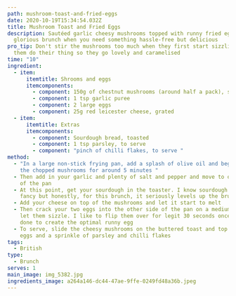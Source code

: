 ```yaml
---
path: mushroom-toast-and-fried-eggs
date: 2020-10-19T15:34:54.032Z
title: Mushroom Toast and Fried Eggs
description: Sautéed garlic cheesy mushrooms topped with runny fried eggs make a
  glorious brunch when you need something hassle-free but delicious
pro_tip: Don't stir the mushrooms too much when they first start sizzling, let
  them do their thing so they go lovely and caramelised
time: "10"
ingredient:
  - item:
      itemtitle: Shrooms and eggs
      itemcomponents:
        - component: 150g of chestnut mushrooms (around half a pack), sliced
        - component: 1 tsp garlic puree
        - component: 2 large eggs
        - component: 25g red leicester cheese, grated
  - item:
      itemtitle: Extras
      itemcomponents:
        - component: Sourdough bread, toasted
        - component: 1 tsp parsley, to serve
        - component: "pinch of chilli flakes, to serve "
method:
  - "In a large non-stick frying pan, add a splash of olive oil and begin frying
    the chopped mushrooms for around 5 minutes "
  - Then add in your garlic and plenty of salt and pepper and move to one side
    of the pan
  - At this point, get your sourdough in the toaster. I know sourdough is a bit
    fancy but honestly, for this brunch, it seriously levels up the brunch game
  - Add your cheese on top of the mushrooms and let it start to melt
  - Then crack your two eggs into the other side of the pan on a medium heat and
    let them sizzle. I like to flip them over for legit 30 seconds once they are
    done to create the optimal runny egg
  - To serve, slide the cheesy mushrooms on the buttered toast and top with your
    eggs and a sprinkle of parsley and chilli flakes
tags:
  - British
type:
  - Brunch
serves: 1
main_image: img_5382.jpg
ingredients_image: a264a146-dc44-47ae-9ffe-0249fd48a36b.jpeg
---
```

